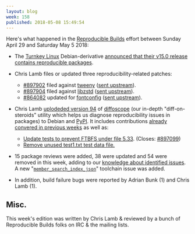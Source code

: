 ```yaml
---
layout: blog
week: 158
published: 2018-05-08 15:49:54
---
```


Here's what happened in the [Reproducible Builds](https://reproducible-builds.org) effort between Sunday April 29 and Saturday May 5 2018:

* The [Turnkey Linux](https://www.turnkeylinux.org) Debian-derivative [announced that their v15.0 release contains reproducible packages](https://www.turnkeylinux.org/blog/v15.0rc1-core-and-tkldev).

* Chris Lamb files or updated three reproducibility-related patches:

    * [#897902](https://bugs.debian.org/897902) filed against [tweeny](https://tracker.debian.org/pkg/tweeny) ([sent upstream](https://github.com/mobius3/tweeny/pull/6)).
    * [#897904](https://bugs.debian.org/897904) filed against [libzstd](https://tracker.debian.org/pkg/libzstd) ([sent upstream](https://github.com/facebook/zstd/pull/1120)).
    * [#864082](https://bugs.debian.org/864082) updated for [fontconfig](https://tracker.debian.org/pkg/libzstd) ([sent upstream](https://lists.freedesktop.org/archives/fontconfig/2018-May/006271.html)).

* Chris Lamb [uplodeded version 94](https://tracker.debian.org/news/954962/accepted-diffoscope-94-source-all-into-unstable/) of [diffoscope](https://diffoscope.org) (our in-depth "diff-on-steroids" utility which helps us diagnose reproducibility issues in packages) to Debian and [PyPI](https://pypi.org/). It includes contributions [already convered in previous weeks](https://anonscm.debian.org/git/reproducible/diffoscope.git/log/?h=94) as well as:

    * [Update tests to prevent FTBFS under file 5.33](https://anonscm.debian.org/git/reproducible/diffoscope.git/commit/?id=f800b20). (Closes: [#897099](https://bugs.debian.org/897099))
    * [Remove unused test1.txt test data file.](https://anonscm.debian.org/git/reproducible/diffoscope.git/commit/?id=82c75b0)

 * 15 package reviews were added, 38 were updated and 54 were removed in this week, adding to our [knowledge about identified issues](https://tests.reproducible-builds.org/debian/index_issues.html). A  new "[`member_search_index_json`](https://anonscm.debian.org/git/reproducible/notes.git/commit/?id=4772ee62)" toolchain issue was added.

* In addition, build failure bugs were reported by Adrian Bunk (1) and Chris Lamb (1).


Misc.
-----

This week's edition was written by Chris Lamb & reviewed by a bunch of Reproducible Builds folks on IRC & the mailing lists.
